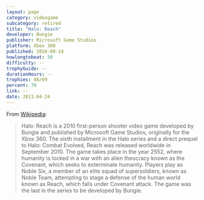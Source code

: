 ```yaml
---
layout: page
category: videogame
subcategory: retired
title: "Halo: Reach"
developer: Bungie
publisher: Microsoft Game Studios
platform: Xbox 360
published: 2010-09-14
howlongtobeat: 50
difficulty: --
trophyGuide: --
durationHours: --
trophies: 48/69
percent: 70
link: --
date: 2011-04-24
---
```


From [Wikipedia](https://en.wikipedia.org/wiki/Halo:_Reach):

> Halo: Reach is a 2010 first-person shooter video game developed by Bungie and published by Microsoft Game Studios, originally for the Xbox 360. The sixth installment in the Halo series and a direct prequel to Halo: Combat Evolved, Reach was released worldwide in September 2010. The game takes place in the year 2552, where humanity is locked in a war with an alien theocracy known as the Covenant, which seeks to exterminate humanity. Players play as Noble Six, a member of an elite squad of supersoldiers, known as Noble Team, attempting to stage a defense of the human world known as Reach, which falls under Covenant attack. The game was the last in the series to be developed by Bungie.
